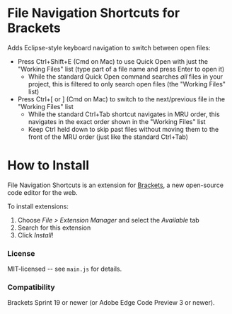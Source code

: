 File Navigation Shortcuts for Brackets
======================================
Adds Eclipse-style keyboard navigation to switch between open files:

* Press Ctrl+Shift+E (Cmd on Mac) to use Quick Open with just the "Working Files" list (type part of a file name and press Enter to open it)
    * While the standard Quick Open command searches _all_ files in your project, this is filtered to only search open files (the "Working Files" list)
* Press Ctrl+\[ or ] (Cmd on Mac) to switch to the next/previous file in the "Working Files" list
    * While the standard Ctrl+Tab shortcut navigates in MRU order, this navigates in the exact order shown in the "Working Files" list
    * Keep Ctrl held down to skip past files without moving them to the front of the MRU order (just like the standard Ctrl+Tab)


How to Install
==============
File Navigation Shortcuts is an extension for [Brackets](https://github.com/adobe/brackets/), a new open-source code editor for the web.

To install extensions:

1. Choose _File > Extension Manager_ and select the _Available_ tab
2. Search for this extension
3. Click _Install_!


### License
MIT-licensed -- see `main.js` for details.

### Compatibility
Brackets Sprint 19 or newer (or Adobe Edge Code Preview 3 or newer).